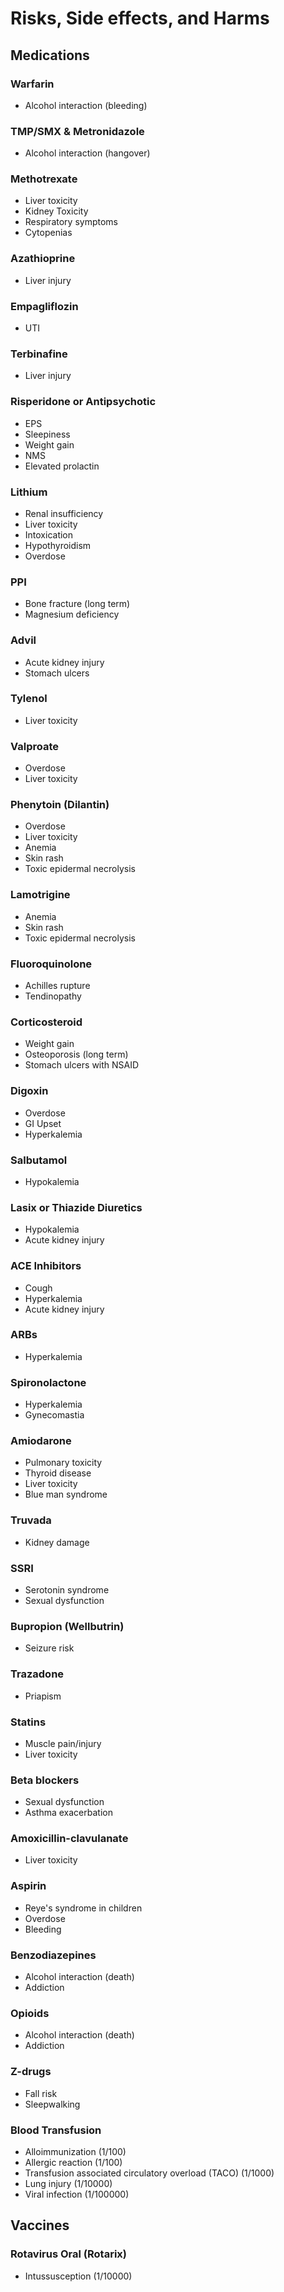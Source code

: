 # Risks, Side effects, and Harms

## Medications

### Warfarin
- Alcohol interaction (bleeding)

### TMP/SMX & Metronidazole
- Alcohol interaction (hangover)

### Methotrexate
- Liver toxicity
- Kidney Toxicity
- Respiratory symptoms
- Cytopenias

### Azathioprine
- Liver injury

### Empagliflozin
- UTI

### Terbinafine
- Liver injury

### Risperidone or Antipsychotic
- EPS
- Sleepiness
- Weight gain
- NMS
- Elevated prolactin

### Lithium
- Renal insufficiency
- Liver toxicity
- Intoxication
- Hypothyroidism
- Overdose

### PPI
- Bone fracture (long term)
- Magnesium deficiency

### Advil
- Acute kidney injury
- Stomach ulcers

### Tylenol
- Liver toxicity

### Valproate
- Overdose
- Liver toxicity

### Phenytoin (Dilantin)
- Overdose
- Liver toxicity
- Anemia
- Skin rash
- Toxic epidermal necrolysis

### Lamotrigine
- Anemia
- Skin rash
- Toxic epidermal necrolysis

### Fluoroquinolone
- Achilles rupture
- Tendinopathy

### Corticosteroid
- Weight gain
- Osteoporosis (long term)
- Stomach ulcers with NSAID

### Digoxin
- Overdose
- GI Upset
- Hyperkalemia

### Salbutamol
- Hypokalemia

### Lasix or Thiazide Diuretics
- Hypokalemia
- Acute kidney injury

### ACE Inhibitors
- Cough
- Hyperkalemia
- Acute kidney injury

### ARBs
- Hyperkalemia

### Spironolactone
- Hyperkalemia
- Gynecomastia

### Amiodarone
- Pulmonary toxicity
- Thyroid disease
- Liver toxicity
- Blue man syndrome

### Truvada
- Kidney damage

### SSRI
- Serotonin syndrome
- Sexual dysfunction

### Bupropion (Wellbutrin)
- Seizure risk

### Trazadone
- Priapism

### Statins
- Muscle pain/injury
- Liver toxicity

### Beta blockers
- Sexual dysfunction
- Asthma exacerbation

### Amoxicillin-clavulanate
- Liver toxicity

### Aspirin
- Reye's syndrome in children
- Overdose
- Bleeding

### Benzodiazepines
- Alcohol interaction (death)
- Addiction

### Opioids
- Alcohol interaction (death)
- Addiction

### Z-drugs
- Fall risk
- Sleepwalking

### Blood Transfusion
- Alloimmunization (1/100)
- Allergic reaction (1/100)
- Transfusion associated circulatory overload (TACO) (1/1000)
- Lung injury (1/10000)
- Viral infection (1/100000)

## Vaccines

### Rotavirus Oral (Rotarix)
- Intussusception (1/10000)
